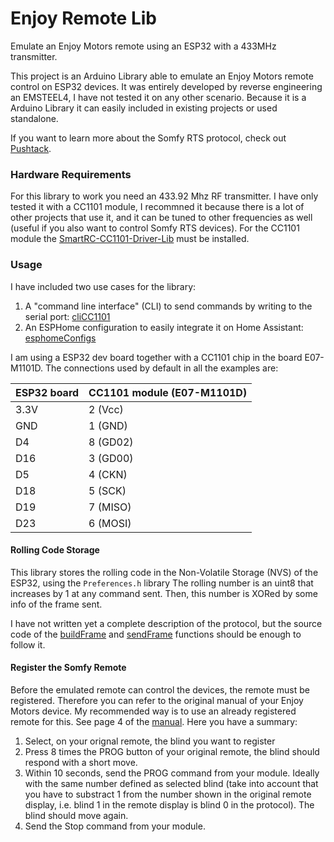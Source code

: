 # Enjoy Remote Lib
Emulate an Enjoy Motors remote using an ESP32 with a 433MHz transmitter.

This project is an Arduino Library able to emulate an Enjoy Motors remote control on ESP32 devices.
It was entirely developed by reverse engineering an EMSTEEL4, I have not tested it on any other scenario.
Because it is a Arduino Library it can easily included in existing projects or used standalone.

If you want to learn more about the Somfy RTS protocol, check out [Pushtack](https://pushstack.wordpress.com/somfy-rts-protocol/).

### Hardware Requirements

For this library to work you need an 433.92 Mhz RF transmitter. I have only tested it with a CC1101 module, I recommned it because there is a lot of other projects that use it, and it can be tuned to other frequencies as well (useful if you also want to control Somfy RTS devices).
For the CC1101 module the [SmartRC-CC1101-Driver-Lib](https://github.com/LSatan/SmartRC-CC1101-Driver-Lib) must be installed.

### Usage

I have included two use cases for the library:
1. A "command line interface" (CLI) to send commands by writing to the serial port: [cliCC1101](examples/cliCC1101/)
2. An ESPHome configuration to easily integrate it on Home Assistant: [esphomeConfigs](examples/esphomeConfigs/)

I am using a ESP32 dev board together with a CC1101 chip in the board E07-M1101D. The connections used by default in all the examples are:

| ESP32 board | CC1101 module (E07-M1101D) |
|-------------|----------------------------|
| 3.3V        | 2 (Vcc)                    |
| GND         | 1 (GND)                    |
| D4          | 8 (GD02)                   |
| D16         | 3 (GD00)                   |
| D5          | 4 (CKN)                    |
| D18         | 5 (SCK)                    |
| D19         | 7 (MISO)                   |
| D23         | 6 (MOSI)                   |

#### Rolling Code Storage

This library stores the rolling code in the Non-Volatile Storage (NVS) of the ESP32, using the `Preferences.h` library
The rolling number is an uint8 that increases by 1 at any command sent.
Then, this number is XORed by some info of the frame sent.

I have not written yet a complete description of the protocol, but the source code of the [buildFrame](https://github.com/markstor/Enjoy_Remote_Lib/blob/main/src/EnjoyRemote.cpp#L57) and [sendFrame](https://github.com/markstor/Enjoy_Remote_Lib/blob/main/src/EnjoyRemote.cpp#L95) functions should be enough to follow it.

#### Register the Somfy Remote

Before the emulated remote can control the devices, the remote must be registered.
Therefore you can refer to the original manual of your Enjoy Motors device.
My recommended way is to use an already registered remote for this. See page 4 of the [manual](https://enjoy-motors.com/instrucciones/EMSTEEL4-8-16_esp_online.pdf). Here you have a summary:
1. Select, on your orignal remote, the blind you want to register
2. Press 8 times the PROG button of your original remote, the blind should respond with a short move.
3. Within 10 seconds, send the PROG command from your module. Ideally with the same number defined as selected blind (take into account that you have to substract 1 from the number shown in the original remote display, i.e. blind 1 in the remote display is blind 0 in the protocol). The blind should move again.
4. Send the Stop command from your module.